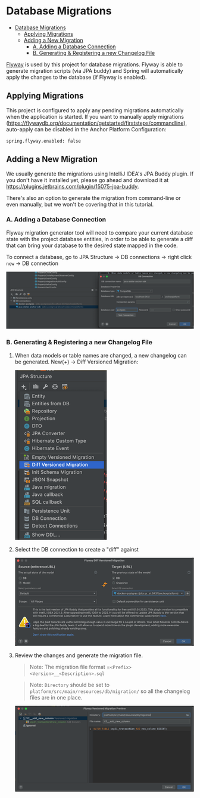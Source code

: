 # Database Migrations

- [Database Migrations](#database-migrations)
  - [Applying Migrations](#applying-migrations)
  - [Adding a New Migration](#adding-a-new-migration)
    - [A. Adding a Database Connection](#a-adding-a-database-connection)
    - [B. Generating & Registering a new Changelog File](#b-generating--registering-a-new-changelog-file)

[Flyway] is used by this project for database migrations. Flyway is able to generate migration scripts (via JPA buddy) 
and Spring will automatically apply the changes to the database (if Flyway is enabled).

## Applying Migrations

This project is configured to apply any pending migrations automatically when the application is started. If you want
to manually apply migrations (https://flywaydb.org/documentation/getstarted/firststeps/commandline), auto-apply can be 
disabled in the Anchor Platform Configuration:
```text
spring.flyway.enabled: false
```

## Adding a New Migration

We usually generate the migrations using IntelliJ IDEA's JPA Buddy plugin. If you don't have it installed yet, please 
go ahead and download it at https://plugins.jetbrains.com/plugin/15075-jpa-buddy.

There's also an option to generate the migration from command-line or even manually, but we won't be covering that in 
this tutorial.

### A. Adding a Database Connection

Flyway migration generator tool will need to compare your current database state with the project database entities, 
in order to be able to generate a diff that can bring your database to the desired state mapped in the code.

To connect a database, go to JPA Structure -> DB connections -> right click `new` -> DB connection

![img_4.png](/docs/resources/img/flyway-db-connection.png)

### B. Generating & Registering a new Changelog File

1. When data models or table names are changed, a new changelog can be generated. New(+) -> Diff Versioned Migration:

    ![img.png](/docs/resources/img/flyway-changelog1.png)

2. Select the DB connection to create a "diff" against

    ![img_3.png](/docs/resources/img/flyway-changelog2.png)

3. Review the changes and generate the migration file.
   > Note: The migration file format =`<Prefix><Version>__<Description>.sql`

    > Note: `Directory` should be set to `platform/src/main/resources/db/migration/` so all the changelog files are in one place.

    ![img_1.png](/docs/resources/img/flyway-changelog3.png)



[Flyway]: https://flywaydb.org/
